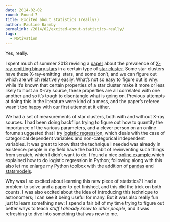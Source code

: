 ```yaml
---
date: 2014-02-02
round: Round 7
title: Excited about statistics (really?)
author: Pauline Barmby
permalink: /2014/02/excited-about-statistics-really/
tags:
  - Motivation
---
```

Yes, really.

I spent much of summer 2013 revising a [paper][1] about the prevalence of [X-ray-emitting binary stars][2] in a certain type of [star cluster][3]. Some star clusters have these X-ray-emitting  stars, and some don&#8217;t, and we can figure out which are which relatively easily. What&#8217;s not so easy to figure out is why: while it&#8217;s known that certain properties of a star cluster make it more or less likely to host an X-ray source, these properties are all correlated with one another and so it&#8217;s tough to disentangle what is going on. Previous attempts at doing this in the literature were kind of a mess, and the paper&#8217;s referee wasn&#8217;t too happy with our first attempt at it either.

We had a set of measurements of star clusters, both with and without X-ray sources. I had been doing backflips trying to figure out how to quantify the importance of the various parameters, and a clever person on an online forums suggested that I try [logistic regressio][4]n, which deals with the case of categorical dependent variables and non-categorical independent variables. It was great to know that the technique I needed was already in existence: people in my field have the bad habit of revinventing such things from scratch, which I didn&#8217;t want to do. I found a nice [online example ][5]which explained how to do logistic regression in Python; following along with this also let me enlarge my Python toolbox with the addition of [pandas][6] and [statsmodels][7].

Why was I so excited about learning this new piece of statistics? I had a problem to solve and a paper to get finished, and this did the trick on both counts. I was also excited about the idea of introducing this technique to astronomers; I can see it being useful for many. But it was also really fun just to learn something new: I spend a fair bit of my time trying to figure out better ways to teach *stuff I already know *to other people*,* and it was refreshing to dive into something that was new to me.

 [1]: http://arxiv.org/abs/1308.6748
 [2]: http://astronomy.swin.edu.au/cosmos/L/Low-mass+X-ray+Binaries
 [3]: http://messier.seds.org/glob.html
 [4]: http://www.ats.ucla.edu/stat/stata/dae/logit.htm
 [5]: http://blog.yhathq.com/posts/logistic-regression-and-python.html
 [6]: http://pandas.pydata.org
 [7]: http://statsmodels.sourceforge.net
